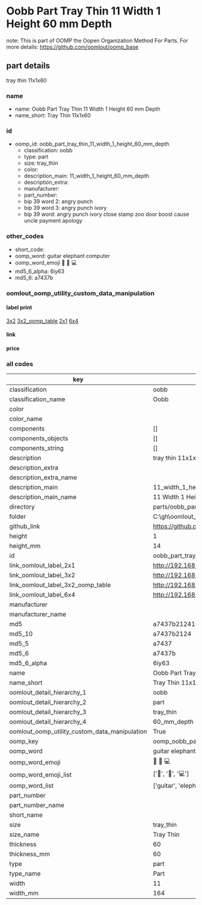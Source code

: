 # Oobb Part Tray Thin 11 Width 1 Height 60 mm Depth  

note: This is part of OOMP the Oopen Organization Method For Parts. For more details: https://github.com/oomlout/oomp_base

##  part details
  



tray thin 11x1x60



### name
* name: Oobb Part Tray Thin 11 Width 1 Height 60 mm Depth
* name_short: Tray Thin 11x1x60 
### id
* oomp_id: oobb_part_tray_thin_11_width_1_height_60_mm_depth
  * classification: oobb
  * type: part
  * size: tray_thin
  * color: 
  * description_main: 11_width_1_height_60_mm_depth
  * description_extra: 
  * manufacturer: 
  * part_number: 
  * bip 39 word 2: angry punch
  * bip 39 word 3: angry punch ivory
  * bip 39 word: angry punch ivory close stamp zoo door boost cause uncle payment apology

### other_codes
* short_code: 
* oomp_word: guitar elephant computer
* oomp_word_emoji :guitar: :elephant: :computer:
* md5_6_alpha: 6iy63
* md5_6: a7437b






### oomlout_oomp_utility_custom_data_manipulation
#### label print
[3x2](http://192.168.1.245:1112/?label=oomp%206iy63)
[3x2_oomp_table](http://192.168.1.108:1112/?label=oomp%206iy63)
[2x1](http://192.168.1.242:1112/?label=oomp%206iy63)
[6x4](http://192.168.1.55:1112/?label=oomp%206iy63)    

#### link

                              

#### price







### all codes 
| key | value |  
| --- | --- |  
| classification | oobb |  
| classification_name | Oobb |  
| color |  |  
| color_name |  |  
| components | [] |  
| components_objects | [] |  
| components_string | [] |  
| description | tray thin 11x1x60 |  
| description_extra |  |  
| description_extra_name |  |  
| description_main | 11_width_1_height_60_mm_depth |  
| description_main_name | 11 Width 1 Height 60 mm Depth |  
| directory | parts/oobb_part_tray_thin_11_width_1_height_60_mm_depth |  
| folder | C:\gh\oomlout_oobb_version_4_generated_parts\things\oobb_part_tray_thin_11_width_1_height_60_mm_depth |  
| github_link | https://github.com/oomlout/oomlout_oomp_part_src/tree/main/parts/oobb_part_tray_thin_11_width_1_height_60_mm_depth |  
| height | 1 |  
| height_mm | 14 |  
| id | oobb_part_tray_thin_11_width_1_height_60_mm_depth |  
| link_oomlout_label_2x1 | http://192.168.1.242:1112/?label=oomp%206iy63 |  
| link_oomlout_label_3x2 | http://192.168.1.245:1112/?label=oomp%206iy63 |  
| link_oomlout_label_3x2_oomp_table | http://192.168.1.108:1112/?label=oomp%206iy63 |  
| link_oomlout_label_6x4 | http://192.168.1.55:1112/?label=oomp%206iy63 |  
| manufacturer |  |  
| manufacturer_name |  |  
| md5 | a7437b212419a82fffea32baedeb7047 |  
| md5_10 | a7437b2124 |  
| md5_5 | a7437 |  
| md5_6 | a7437b |  
| md5_6_alpha | 6iy63 |  
| name | Oobb Part Tray Thin 11 Width 1 Height 60 mm Depth |  
| name_short | Tray Thin 11x1x60  |  
| oomlout_detail_hierarchy_1 | oobb |  
| oomlout_detail_hierarchy_2 | part |  
| oomlout_detail_hierarchy_3 | tray_thin |  
| oomlout_detail_hierarchy_4 | 60_mm_depth |  
| oomlout_oomp_utility_custom_data_manipulation | True |  
| oomp_key | oomp_oobb_part_tray_thin_11_width_1_height_60_mm_depth |  
| oomp_word | guitar elephant computer |  
| oomp_word_emoji | :guitar: :elephant: :computer: |  
| oomp_word_emoji_list | [':guitar:', ':elephant:', ':computer:'] |  
| oomp_word_list | ['guitar', 'elephant', 'computer'] |  
| part_number |  |  
| part_number_name |  |  
| short_name |  |  
| size | tray_thin |  
| size_name | Tray Thin |  
| thickness | 60 |  
| thickness_mm | 60 |  
| type | part |  
| type_name | Part |  
| width | 11 |  
| width_mm | 164 |  
